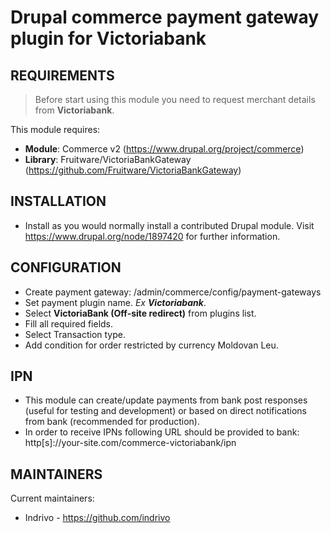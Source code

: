 # Drupal commerce payment gateway plugin for Victoriabank


REQUIREMENTS
------------

>Before start using this module you need to request merchant details from **Victoriabank**.


This module requires:

* **Module**: Commerce v2 (https://www.drupal.org/project/commerce)
* **Library**: Fruitware/VictoriaBankGateway (https://github.com/Fruitware/VictoriaBankGateway)


INSTALLATION
------------

 * Install as you would normally install a contributed Drupal module. Visit
   https://www.drupal.org/node/1897420 for further information.

CONFIGURATION
-------------
 
 * Create payment gateway: /admin/commerce/config/payment-gateways
 * Set payment plugin name. *Ex **Victoriabank***.
 * Select **VictoriaBank (Off-site redirect)** from plugins list.
 * Fill all required fields.
 * Select Transaction type.
 * Add condition for order restricted by currency Moldovan Leu.

IPN
---

 * This module can create/update payments from bank post responses (useful for testing and development) or based on direct notifications from bank (recommended for production).
 * In order to receive IPNs following URL should be provided to bank: http[s]://your-site.com/commerce-victoriabank/ipn

MAINTAINERS
-----------

Current maintainers:
 * Indrivo - https://github.com/indrivo

